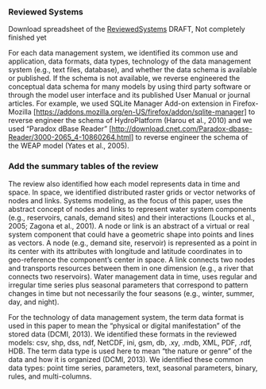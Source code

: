 ### Reviewed Systems

Download spreadsheet of the [ReviewedSystems](https://github.com/amabdallah/WaM-DaM/blob/master/docs/ReviewedDataManagement%20Systems.xlsx) DRAFT, Not completely finished yet

For each data management system, we identified its common use and application, data formats, data types, technology of the data management system (e.g., text files, database), and whether the data schema is available or published. If the schema is not available, we reverse engineered the conceptual data schema for many models by using third party software or through the model user interface and its published User Manual or journal articles. For example, we used SQLite Manager Add-on extension in Firefox-Mozilla [https://addons.mozilla.org/en-US/firefox/addon/sqlite-manager] to reverse engineer the schema of HydroPlatform (Harou et al., 2010) and we used “Paradox dBase Reader” [http://download.cnet.com/Paradox-dbase-Reader/3000-2065_4-10860264.html] to reverse engineer the schema of the WEAP model (Yates et al., 2005).

### Add the summary tables of the review 

The review also identified how each model represents data in time and space. In space, we identified distributed raster grids or vector networks of nodes and links. Systems modeling, as the focus of this paper, uses the abstract concept of nodes and links to represent water system components (e.g., reservoirs, canals, demand sites) and their interactions (Loucks et al., 2005; Zagona et al., 2001). A node or link is an abstract of a virtual or real system component that could have a geometric shape into points and lines as vectors. A node (e.g., demand site, reservoir) is represented as a point in its center with its attributes with longitude and latitude coordinates in to geo-reference the component’s center in space. A link connects two nodes and transports resources between them in one dimension (e.g., a river that connects two reservoirs). Water management data in time, uses regular and irregular time series plus seasonal parameters that correspond to pattern changes in time but not necessarily the four seasons (e.g., winter, summer, day, and night).

For the technology of data management system, the term data format is used in this paper to mean the “physical or digital manifestation” of the stored data (DCMI, 2013). We identified these formats in the reviewed models: csv, shp, dss, ndf, NetCDF, ini, gsm, db, .xy, .mdb, XML, PDF, .rdf, HDB. The term data type is used here to mean “the nature or genre” of the data and how it is organized (DCMI, 2013). We identified these common data types: point time series, parameters, text, seasonal parameters, binary, rules, and multi-columns. 
